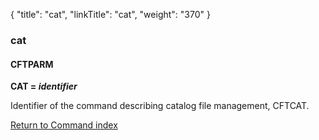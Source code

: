 {
    "title": "cat",
    "linkTitle": "cat",
    "weight": "370"
}<span id="cat"></span>

### cat

#### **CFTPARM**

**CAT = *identifier***

Identifier
of the command describing catalog file management, CFTCAT.

[Return to Command index](../../)
